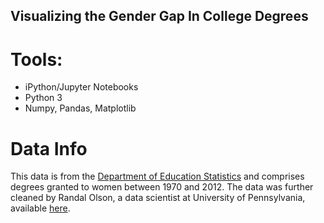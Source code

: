 ## Visualizing the Gender Gap In College Degrees

# Tools:
* iPython/Jupyter Notebooks
* Python 3
* Numpy, Pandas, Matplotlib

# Data Info
This data is from the [Department of Education Statistics](http://nces.ed.gov/programs/digest/2013menu_tables.asp) and comprises degrees granted to women between 1970 and 2012. The data was further cleaned by Randal Olson, a data scientist at University of Pennsylvania, available [here](http://www.randalolson.com/wp-content/uploads/percent-bachelors-degrees-women-usa.csv).
